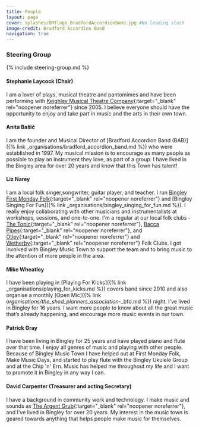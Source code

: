 ```yaml
---
title: People
layout: page 
cover: splashes/BMTlogo_BradfordAccordionBand.jpg #No leading slash
image-credit: Bradford Accordion Band
navigation: true
---
```


### Steering Group
{% include steering-group.md %}

#### Stephanie Laycock (Chair)
I am a lover of plays, musical theatre and pantomimes and have been performing with [Keighley Musical Theatre Company<i class="fa fa-external-link" aria-hidden="true"></i>](https://keighleymtc.com/){:target="_blank" rel="noopener noreferrer"} since 2005. I believe everyone should have the opportunity to enjoy and take part in music and the arts in their own town.

#### Anita Bašić
I am the founder and Musical Director of [Bradford Accordion Band (BAB)]({% link _organisations/bradford_accordion_band.md %}) who were established in 1997. My musical mission is to encourage as many people as possible to play an instrument they love, as part of a group. I have lived in the Bingley area for over 20 years and know that this Town has talent! 

#### Liz Narey
I am a local folk singer,songwriter, guitar player, and teacher. I run [Bingley First Monday Folk<i class="fa fa-external-link" aria-hidden="true"></i>](https://www.facebook.com/groups/1823602681007824){:target="_blank" rel="noopener noreferrer"} and [Bingley Singing For Fun]({% link _organisations/bingley_singing_for_fun.md %}). I really enjoy collaborating with other musicians and instrumentalists at workshops, sessions, and one-to-one. I'm a regular at our local folk clubs - [The Topic<i class="fa fa-external-link" aria-hidden="true"></i>](http://www.nawaller.com/topicfc/){:target="_blank" rel="noopener noreferrer"}, [Bacca Pipes<i class="fa fa-external-link" aria-hidden="true"></i>](https://baccapipes.org.uk/){:target="_blank" rel="noopener noreferrer"}, and [Otley<i class="fa fa-external-link" aria-hidden="true"></i>](http://www.otleyfolkclub.org.uk/){:target="_blank" rel="noopener noreferrer"} and [Wetherby<i class="fa fa-external-link" aria-hidden="true"></i>](http://wetherbyfolk.co.uk/){:target="_blank" rel="noopener noreferrer"} Folk Clubs. I got involved with Bingley Music Town to support the team and to bring music to the attention of more people in the area.

#### Mike Wheatley 
I have been playing in [Playing For Kicks]({% link _organisations/playing_for_kicks.md %}) covers band since 2010 and also organise a monthly [Open Mic]({% link _organisations/the_shed_planners_association_-_bfd.md %}) night. I’ve lived in Bingley for 16 years. I want more people to know about all the great music that’s already happening, and encourage more music events in our town.

#### Patrick Gray
I have been living in Bingley for 25 years and have played piano and flute over that time. I enjoy all genres of music and playing with other people. Because of Bingley Music Town I have helped out at First Monday Folk, Make Music Days, and started to play flute with the Bingley Ukulele Group and at the Chip 'n' Ern. Music has helped me throughout my life and I want to promote it in Bingley in any way I can.

<!--#### Becs Leighton (Secretary)
I teach piano, flute and music theory at [Becs Leighton<i class="fa fa-external-link" aria-hidden="true"></i>](https://www.becsleightonmusic.com/){:target="_blank" rel="noopener noreferrer"} and I co-founded [Bradford and Airedale Youth Choir]({% link _organisations/bradford_airedale_youth_choir.md %}). I am passionate about creating local opportunities in music for young people, because these experiences change futures.  -->

#### David Carpenter (Treasurer and acting Secretary)
I have a background in community work and technology. I make music and sounds as [The Argent Grub<i class="fa fa-external-link" aria-hidden="true"></i>](https://theargentgrub.co.uk/){:target="_blank" rel="noopener noreferrer"}, and I've lived in Bingley for over 20 years. My interest in the music town is geared towards anything that helps people make music for themselves.  
